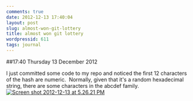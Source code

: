 ```yaml
---
comments: true
date: 2012-12-13 17:40:04
layout: post
slug: almost-won-git-lottery
title: almost won git lottery
wordpressid: 611
tags: journal
---
```


##17:40 Thursday 13 December 2012

I just committed some code to my repo and noticed the first 12 characters of the hash are numeric.  Normally, given that it's a random hexadecimal string, there are some characters in the abcdef family.
[![Screen shot 2012-12-13 at 5.26.21 PM](http://robnugen.com/blog/wp-content/uploads/2012/12/Screen-shot-2012-12-13-at-5.26.21-PM.png)](http://robnugen.com/blog/2012/12/13/almost-won-git-lottery/screen-shot-2012-12-13-at-5-26-21-pm/)
